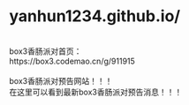 # yanhun1234.github.io/
<link rel="icon"
          href="https://static.box3.codemao.cn/block/QmX5Vw756QtbwTxAZDywii6j8My7SY2J2PGNo3CgyVAp3y.jpg_cover_1024_1024.png"
          type="image/x-icon">
<br>box3香肠派对首页：
<br>https://box3.codemao.cn/g/911915
<br>
<br>box3香肠派对预告网站！！！
<br>在这里可以看到最新box3香肠派对预告消息！！！
